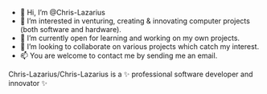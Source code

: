 - 👋 Hi, I’m @Chris-Lazarius
- 👀 I’m interested in venturing, creating & innovating computer projects (both software and hardware).
- 🌱 I’m currently open for learning and working on my own projects.
- 💞️ I’m looking to collaborate on various projects which catch my interest.
- 📫 You are welcome to contact me by sending me an email.

Chris-Lazarius/Chris-Lazarius is a ✨ professional software developer and innovator ✨

